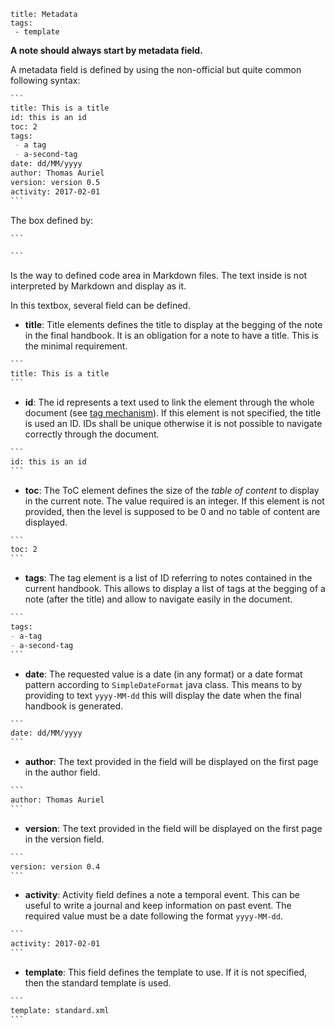 ```
title: Metadata
tags:
 - template
```

**A note should always start by metadata field.**

A metadata field is defined by using the non-official but quite common following syntax:
```md
​```
title: This is a title
id: this is an id
toc: 2
tags:
 - a tag
 - a-second-tag
date: dd/MM/yyyy
author: Thomas Auriel
version: version 0.5
activity: 2017-02-01
​```
```

The box defined by:
```md
​```

​```
```
Is the way to defined code area in Markdown files. The text inside is not interpreted by Markdown and display as it.

In this textbox, several field can be defined.
+ **title**: Title elements defines the title to display at the begging of the note in the final handbook. It is an obligation for a note to have a title. This is the minimal requirement.
```md
​```
title: This is a title
​```
```

+ **id**: The id represents a text used to link the element through the whole document (see [tag mechanism](#tags)). If this element is not specified, the title is used an ID. IDs shall be unique otherwise it is not possible to navigate correctly through the document.
```md
​```
id: this is an id
​```
```

+ **toc**: The ToC element defines the size of the *table of content* to display in the current note. The value required is an integer. If this element is not provided, then the level is supposed to be 0 and no table of content are displayed.
```md
​```
toc: 2
​```
```

+ **tags**: The tag element is a list of ID referring to notes contained in the current handbook. This allows to display a list of tags at the begging of a note (after the title) and allow to navigate easily in the document.
```md
​```
tags:
- a-tag
- a-second-tag
​```
```

+ **date**: The requested value is a date (in any format) or a date format pattern according to `SimpleDateFormat` java class. This means to by providing to text `yyyy-MM-dd` this will display the date when the final handbook is generated.
```md
​```
date: dd/MM/yyyy
​```
```

+ **author**: The text provided in the field will be displayed on the first page in the author field.
```md
​```
author: Thomas Auriel
​```
```

+ **version**: The text provided in the field will be displayed on the first    page in the version field.
```md
​```
version: version 0.4
​```
```

+ **activity**: Activity field defines a note a temporal event. This can be useful to write a journal and keep information on past event. The required value must be a date following the format `yyyy-MM-dd`.
```md
​```
activity: 2017-02-01
​```
```

+ **template**: This field defines the template to use. If it is not specified, then the standard template is used.
```md
​```
template: standard.xml
​```
```